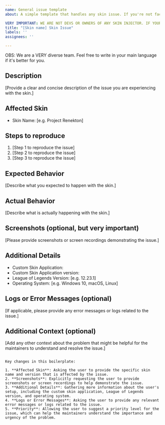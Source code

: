 ```yaml
---
name: General issue template
about: A simple template that handles any skin issue. If you're not facing a skin issue, you can simply write your question.

VERY IMPORTANT: WE ARE NOT DEVS OR OWNERS OF ANY SKIN INJECTOR. IF YOURE FACING PROBLEMS WITH THE INJECTOR ITSELF, PLEASE REDIRECT IT TO THE CORRESPONDING DEV.
title: "[Skin name] Skin Issue"
labels: ''
assignees: ''

---
```

OBS: We are a VERY diverse team. Feel free to write in your main language if it's better for you.

## Description
[Provide a clear and concise description of the issue you are experiencing with the skin.]

## Affected Skin
- Skin Name: [e.g. Project Renekton]

## Steps to reproduce 
1. [Step 1 to reproduce the issue]
2. [Step 2 to reproduce the issue]
3. [Step 3 to reproduce the issue]

## Expected Behavior
[Describe what you expected to happen with the skin.]

## Actual Behavior
[Describe what is actually happening with the skin.]

## Screenshots (optional, but very important)
[Please provide screenshots or screen recordings demonstrating the issue.]

## Additional Details
- Custom Skin Application:
- Custom Skin Application version:
- League of Legends Version: [e.g. 12.23.1]
- Operating System: [e.g. Windows 10, macOS, Linux]

## Logs or Error Messages (optional)
[If applicable, please provide any error messages or logs related to the issue.]

## Additional Context (optional)
[Add any other context about the problem that might be helpful for the maintainers to understand and resolve the issue.]
```

Key changes in this boilerplate:

1. **Affected Skin**: Asking the user to provide the specific skin name and version that is affected by the issue.
2. **Screenshots**: Explicitly requesting the user to provide screenshots or screen recordings to help demonstrate the issue.
3. **Additional Details**: Gathering more information about the user's setup, including the custom skin application, League of Legends version, and operating system.
4. **Logs or Error Messages**: Asking the user to provide any relevant error messages or logs related to the issue.
5. **Priority**: Allowing the user to suggest a priority level for the issue, which can help the maintainers understand the importance and urgency of the problem.
